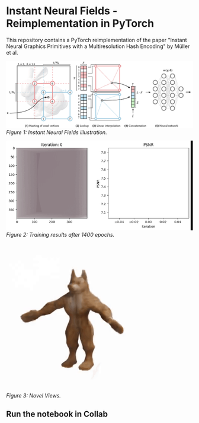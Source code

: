 
# Instant Neural Fields - Reimplementation in PyTorch

This repository contains a PyTorch reimplementation of the paper "Instant Neural Graphics Primitives with a Multiresolution Hash Encoding" by Müller et al.

![Instant Neural Fields](resutls/hash_figure.png)  
*Figure 1: Instant Neural Fields illustration.*

![Results](resutls/training_prgress.gif)  
*Figure 2: Training results after 1400 epochs.*

![Results](resutls/render.gif)  
*Figure 3: Novel Views.*


## Run the notebook in Collab 

